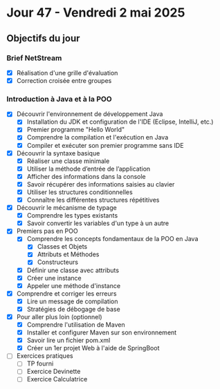 # Jour 47 - Vendredi 2 mai 2025

## Objectifs du jour

### Brief NetStream

- [X] Réalisation d'une grille d'évaluation
- [X] Correction croisée entre groupes

### Introduction à Java et à la POO

- [X] Découvrir l'environnement de développement Java
  - [X] Installation du JDK et configuration de l'IDE (Eclipse, IntelliJ, etc.)
  - [X] Premier programme "Hello World"
  - [X] Comprendre la compilation et l'exécution en Java
  - [X] Compiler et exécuter son premier programme sans IDE

- [X] Découvrir la syntaxe basique
  - [X] Réaliser une classe minimale
  - [X] Utiliser la méthode d’entrée de l’application
  - [X] Afficher des informations dans la console
  - [X] Savoir récupérer des informations saisies au clavier
  - [X] Utiliser les structures conditionnelles
  - [X] Connaître les différentes structures répétitives

- [X] Découvrir le mécanisme de typage 
  - [X] Comprendre les types existants
  - [X] Savoir convertir les variables d'un type à un autre

- [X] Premiers pas en POO
  - [X] Comprendre les concepts fondamentaux de la POO en Java
    - [X] Classes et Objets
    - [X] Attributs et Méthodes
    - [X] Constructeurs
  - [X] Définir une classe avec attributs
  - [X] Créer une instance
  - [X] Appeler une méthode d'instance

- [X] Comprendre et corriger les erreurs
  - [X] Lire un message de compilation
  - [X] Stratégies de débogage de base

- [X] Pour aller plus loin (optionnel)
  - [X] Comprendre l'utilisation de Maven
  - [X] Installer et configurer Maven sur son environnement
  - [X] Savoir lire un fichier pom.xml
  - [X] Créer un 1er projet Web à l'aide de SpringBoot

- [ ] Exercices pratiques
  - [ ] TP fourni
  - [ ] Exercice Devinette
  - [ ] Exercice Calculatrice